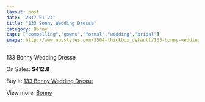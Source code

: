 ```yaml
---
layout: post
date: '2017-01-24'
title: "133 Bonny Wedding Dresse"
category: Bonny
tags: ["compelling","gowns","formal","wedding","bridal"]
image: http://www.novstyles.com/3504-thickbox_default/133-bonny-wedding-dresse.jpg
---
```

133 Bonny Wedding Dresse

On Sales: **$412.8**
<a href="https://www.novstyles.com/en/bonny/2095-133-bonny-wedding-dresse.html"><amp-img layout="responsive" width="600" height="600" src="//www.novstyles.com/3504-thickbox_default/133-bonny-wedding-dresse.jpg" alt="133 Bonny Wedding Dresse 0" /></a>

Buy it: [133 Bonny Wedding Dresse](https://www.novstyles.com/en/bonny/2095-133-bonny-wedding-dresse.html "133 Bonny Wedding Dresse")

View more: [Bonny](https://www.novstyles.com/en/11-bonny "Bonny")